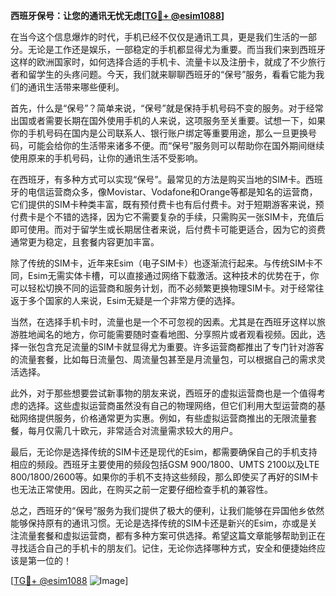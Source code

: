 **西班牙保号：让您的通讯无忧无虑[[TG💪+ @esim1088](https://t.me/s/esim1088)]**

在当今这个信息爆炸的时代，手机已经不仅仅是通讯工具，更是我们生活的一部分。无论是工作还是娱乐，一部稳定的手机都显得尤为重要。而当我们来到西班牙这样的欧洲国家时，如何选择合适的手机卡、流量卡以及注册卡，就成了不少旅行者和留学生的头疼问题。今天，我们就来聊聊西班牙的“保号”服务，看看它能为我们的通讯生活带来哪些便利。

首先，什么是“保号”？简单来说，“保号”就是保持手机号码不变的服务。对于经常出国或者需要长期在国外使用手机的人来说，这项服务至关重要。试想一下，如果你的手机号码在国内是公司联系人、银行账户绑定等重要用途，那么一旦更换号码，可能会给你的生活带来诸多不便。而“保号”服务则可以帮助你在国外期间继续使用原来的手机号码，让你的通讯生活不受影响。

在西班牙，有多种方式可以实现“保号”。最常见的方法是购买当地的SIM卡。西班牙的电信运营商众多，像Movistar、Vodafone和Orange等都是知名的运营商，它们提供的SIM卡种类丰富，既有预付费卡也有后付费卡。对于短期游客来说，预付费卡是个不错的选择，因为它不需要复杂的手续，只需购买一张SIM卡，充值后即可使用。而对于留学生或长期居住者来说，后付费卡可能更适合，因为它的资费通常更为稳定，且套餐内容更加丰富。

除了传统的SIM卡，近年来Esim（电子SIM卡）也逐渐流行起来。与传统SIM卡不同，Esim无需实体卡槽，可以直接通过网络下载激活。这种技术的优势在于，你可以轻松切换不同的运营商和服务计划，而不必频繁更换物理SIM卡。对于经常往返于多个国家的人来说，Esim无疑是一个非常方便的选择。

当然，在选择手机卡时，流量也是一个不可忽视的因素。尤其是在西班牙这样以旅游胜地闻名的地方，你可能需要随时查看地图、分享照片或者观看视频。因此，选择一张包含充足流量的SIM卡就显得尤为重要。许多运营商都推出了专门针对游客的流量套餐，比如每日流量包、周流量包甚至是月流量包，可以根据自己的需求灵活选择。

此外，对于那些想要尝试新事物的朋友来说，西班牙的虚拟运营商也是一个值得考虑的选择。这些虚拟运营商虽然没有自己的物理网络，但它们利用大型运营商的基础网络提供服务，价格通常更为实惠。例如，有些虚拟运营商推出的无限流量套餐，每月仅需几十欧元，非常适合对流量需求较大的用户。

最后，无论你是选择传统的SIM卡还是现代的Esim，都需要确保自己的手机支持相应的频段。西班牙主要使用的频段包括GSM 900/1800、UMTS 2100以及LTE 800/1800/2600等。如果你的手机不支持这些频段，那么即使买了再好的SIM卡也无法正常使用。因此，在购买之前一定要仔细检查手机的兼容性。

总之，西班牙的“保号”服务为我们提供了极大的便利，让我们能够在异国他乡依然能够保持原有的通讯习惯。无论是选择传统的SIM卡还是新兴的Esim，亦或是关注流量套餐和虚拟运营商，都有多种方案可供选择。希望这篇文章能够帮助到正在寻找适合自己的手机卡的朋友们。记住，无论你选择哪种方式，安全和便捷始终应该是第一位的！

[[TG💪+ @esim1088](https://t.me/s/esim1088) ![Image](https://i.postimg.cc/4NQfJmqS/Snipaste-2025-05-13-00-14-12.png)]